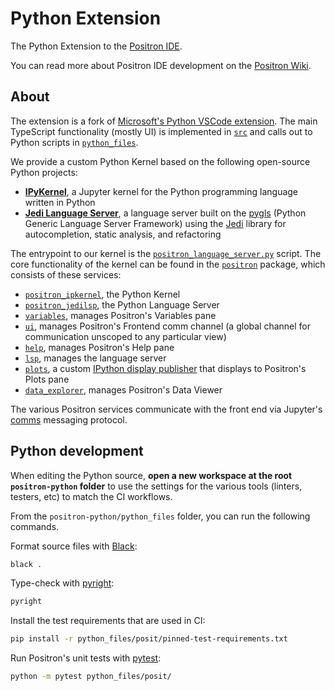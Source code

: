 # Python Extension

The Python Extension to the [Positron IDE](https://github.com/rstudio/positron).

You can read more about Positron IDE development on the [Positron Wiki](https://connect.rstudioservices.com/positron-wiki).

## About

The extension is a fork of [Microsoft's Python VSCode extension](https://github.com/microsoft/vscode-python). The main TypeScript functionality (mostly UI) is implemented in [`src`](src) and calls out to Python scripts in [`python_files`](python_files).

We provide a custom Python Kernel based on the following open-source Python projects:

- [**IPyKernel**](https://github.com/ipython/ipykernel), a Jupyter kernel for the Python programming language written in Python
- [**Jedi Language Server**](https://github.com/pappasam/jedi-language-server), a language server built on the [pygls](https://github.com/openlawlibrary/pygls) (Python Generic Language Server Framework) using the [Jedi](https://github.com/davidhalter/jedi) library for autocompletion, static analysis, and refactoring

The entrypoint to our kernel is the [`positron_language_server.py`](python_files/posit/positron_language_server.py) script. The core functionality of the kernel can be found in the [`positron`](python_files/posit/positron/) package, which consists of these services:

- [`positron_ipkernel`](python_files/posit/positron/positron_ipkernel.py), the Python Kernel
- [`positron_jedilsp`](python_files/posit/positron/positron_jedilsp.py), the Python Language Server
- [`variables`](python_files/posit/positron/variables.py), manages Positron's Variables pane
- [`ui`](python_files/posit/positron/ui.py), manages Positron's Frontend comm channel (a global channel for communication unscoped to any particular view)
- [`help`](python_files/posit/positron/help.py), manages Positron's Help pane
- [`lsp`](python_files/posit/positron/lsp.py), manages the language server
- [`plots`](python_files/posit/positron/plots.py), a custom [IPython display publisher](https://github.com/ipython/ipython/blob/main/IPython/core/displaypub.py) that displays to Positron's Plots pane
- [`data_explorer`](python_files/posit/positron/data_explorer.py), manages Positron's Data Viewer

The various Positron services communicate with the front end via Jupyter's [comms](https://connect.rstudioservices.com/content/59a1f153-dcd8-44ac-849b-3371829b7002/positron-architecture.html#comms-and-ui-bindings) messaging protocol.

## Python development

When editing the Python source, **open a new workspace at the root `positron-python` folder** to use the settings for the various tools (linters, testers, etc) to match the CI workflows.

From the `positron-python/python_files` folder, you can run the following commands.

Format source files with [Black](https://github.com/psf/black):

```sh
black .
```

Type-check with [pyright](https://github.com/microsoft/pyright):

```sh
pyright
```

Install the test requirements that are used in CI:

```sh
pip install -r python_files/posit/pinned-test-requirements.txt
```

Run Positron's unit tests with [pytest](https://docs.pytest.org/en/8.0.x/):

```sh
python -m pytest python_files/posit/
```
